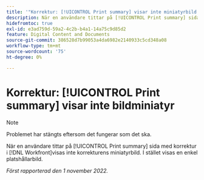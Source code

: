 ```yaml
---
title: '"Korrektur: [!UICONTROL Print summary] visar inte miniatyrbild'''
description: När en användare tittar på [!UICONTROL Print summary] sida med korrektur i [!DNL Workfront]visas inte korrekturens miniatyrbild. I stället visas en enkel platshållarbild.
hidefromtoc: true
exl-id: e3ad759d-59a2-4c2b-b4a1-14a75c9d85d2
feature: Digital Content and Documents
source-git-commit: 386528d7b99053a4da6982e2140933c5cd348a08
workflow-type: tm+mt
source-wordcount: '75'
ht-degree: 0%

---
```


# Korrektur: [!UICONTROL Print summary] visar inte bildminiatyr

<!--This is on both the WF and WFP TOCs-->

>[!NOTE]
>
>Problemet har stängts eftersom det fungerar som det ska.

När en användare tittar på [!UICONTROL Print summary] sida med korrektur i [!DNL Workfront]visas inte korrekturens miniatyrbild. I stället visas en enkel platshållarbild.

_Först rapporterad den 1 november 2022._
